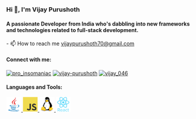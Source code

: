 <h3 align="left">Hi 👋, I'm Vijay Purushoth</h3>
<h4 align="left">A passionate Developer from India who's dabbling into new frameworks and technologies related to full-stack development.</h4>
- 📫 How to reach me <a href="mailto:vijaypurushoth70@gmail.com">vijaypurushoth70@gmail.com</a>
<h4 align="left">Connect with me:</h4>
<p align="left">
<a href="https://twitter.com/pro_insomaniac" target="blank"><img align="center" src="https://raw.githubusercontent.com/rahuldkjain/github-profile-readme-generator/master/src/images/icons/Social/twitter.svg" alt="pro_insomaniac" height="30" width="40" /></a>
<a href="https://stackoverflow.com/users/vijay-purushoth" target="blank"><img align="center" src="https://raw.githubusercontent.com/rahuldkjain/github-profile-readme-generator/master/src/images/icons/Social/stack-overflow.svg" alt="vijay-purushoth" height="30" width="40" /></a>
<a href="https://www.leetcode.com/vijay_046" target="blank"><img align="center" src="https://raw.githubusercontent.com/rahuldkjain/github-profile-readme-generator/master/src/images/icons/Social/leet-code.svg" alt="vijay_046" height="30" width="40" /></a>
</p>

<h4 align="left">Languages and Tools:</h4>
<p align="left"> <a href="https://www.java.com" target="_blank" rel="noreferrer"> <img src="https://raw.githubusercontent.com/devicons/devicon/master/icons/java/java-original.svg" alt="java" width="40" height="40"/> </a> <a href="https://developer.mozilla.org/en-US/docs/Web/JavaScript" target="_blank" rel="noreferrer"> <img src="https://raw.githubusercontent.com/devicons/devicon/master/icons/javascript/javascript-original.svg" alt="javascript" width="40" height="40"/> </a> <a href="https://www.linux.org/" target="_blank" rel="noreferrer"> <img src="https://raw.githubusercontent.com/devicons/devicon/master/icons/linux/linux-original.svg" alt="linux" width="40" height="40"/> </a> <a href="https://reactjs.org/" target="_blank" rel="noreferrer"> <img src="https://raw.githubusercontent.com/devicons/devicon/master/icons/react/react-original-wordmark.svg" alt="react" width="40" height="40"/> </a> </p>

